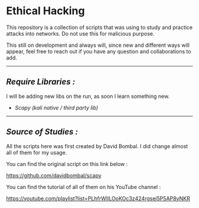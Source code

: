 # Ethical Hacking

This repository is a collection of scripts that was using to study and practice attacks into networks.
Do not use this for malicious purpose.

This still on development and always will, since new and different ways will appear, feel free to reach
out if you have any question and collaborations to add.

---

## **_Require Libraries :_**

I will be adding new libs on the run, as soon I learn something new.

* _Scapy (kali native / third party lib)_

___

## **_Source of Studies :_**

All the scripts here was first created by David Bombal. 
I did change almost all of them for my usage.

You can find the original script on this link below :

https://github.com/davidbombal/scapy

You can find the tutorial of all of them on his YouTube channel :

https://youtube.com/playlist?list=PLhfrWIlLOoKOc3z424rgsej5P5AP8yNKR